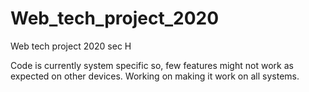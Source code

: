 # Web_tech_project_2020
Web tech project 2020 sec H

Code is currently system specific so, few features might not work as expected on other devices.
Working on making it work on all systems.

